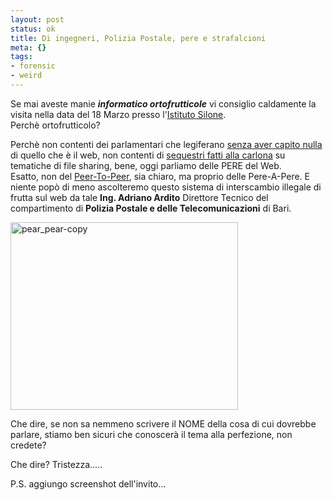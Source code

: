 ```yaml
--- 
layout: post
status: ok
title: Di ingegneri, Polizia Postale, pere e strafalcioni
meta: {}
tags: 
- forensic
- weird
---
```

Se mai aveste manie **_informatico ortofrutticole_** vi consiglio caldamente la visita nella data del 18 Marzo presso l'[Istituto Silone][1].  
Perchè ortofrutticolo?  
  
Perchè non contenti dei parlamentari che legiferano [senza aver capito nulla][2] di quello che è il web, non contenti di [sequestri fatti alla carlona][3] su tematiche di file sharing, bene, oggi parliamo delle PERE del Web.  
Esatto, non del [Peer-To-Peer][4], sia chiaro, ma proprio delle Pere-A-Pere. E niente popò di meno ascolteremo questo sistema di interscambio illegale di frutta sul web da tale **Ing. Adriano Ardito** Direttore Tecnico del compartimento di **Polizia Postale e delle Telecomunicazioni** di Bari.  
  
<a href="http://fast.mgpf.it/2009/03/pear_pear-copy.jpg"><img src="http://fast.mgpf.it/2009/03/pear_pear-copy-364x300.jpg" alt="pear_pear-copy" title="pear_pear-copy" width="364" height="300" class="aligncenter size-medium wp-image-1381" /></a>
  
Che dire, se non sa nemmeno scrivere il NOME della cosa di cui dovrebbe parlare, stiamo ben sicuri che conoscerà il tema alla perfezione, non credete?  
  
Che dire? Tristezza.....  
  
P.S. aggiungo screenshot dell'invito...
  
[1]: http://www.istitutosilone.it/
[2]: http://www.geekissimo.com/2009/03/10/internet-corso-parlamentari/
[3]: http://www.lastknight.com/2008/10/06/thepiratebay-questo-non-e-un-sequestro/
[4]: http://en.wikipedia.org/wiki/Peer-to-peer 

